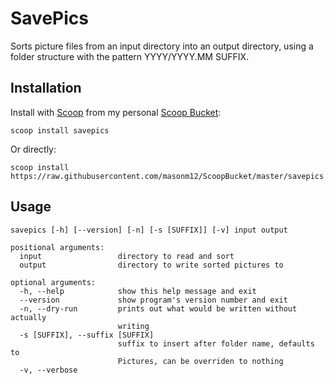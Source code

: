 # SavePics
	
Sorts picture files from an input directory into an output directory, using a folder structure with the pattern YYYY/YYYY.MM SUFFIX.

## Installation

Install with [Scoop](http://scoop.sh) from my personal [Scoop Bucket](https://github.com/masonm12/ScoopBucket):

	scoop install savepics
	
Or directly:

	scoop install https://raw.githubusercontent.com/masonm12/ScoopBucket/master/savepics.json

## Usage
	
	savepics [-h] [--version] [-n] [-s [SUFFIX]] [-v] input output
	
	positional arguments:
	  input                 directory to read and sort
	  output                directory to write sorted pictures to
	
	optional arguments:
	  -h, --help            show this help message and exit
	  --version             show program's version number and exit
	  -n, --dry-run         prints out what would be written without actually
	                        writing
	  -s [SUFFIX], --suffix [SUFFIX]
	                        suffix to insert after folder name, defaults to
	                        Pictures, can be overriden to nothing
	  -v, --verbose
